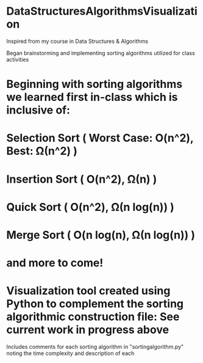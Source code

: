 # DataStructuresAlgorithmsVisualization

Inspired from my course in Data Structures & Algorithms

Began brainstorming and implementing sorting algorithms utilized for class activities

# Beginning with sorting algorithms we learned first in-class which is inclusive of:
#   Selection Sort ( Worst Case: O(n^2), Best: Ω(n^2) )
#   Insertion Sort ( O(n^2), Ω(n) )
#   Quick Sort ( O(n^2), Ω(n log(n)) )
#   Merge Sort ( O(n log(n), Ω(n log(n)) )
# and more to come!

# Visualization tool created using Python to complement the sorting algorithmic construction file: See current work in progress above 

Includes comments for each sorting algorithm in "sortingalgorithm.py" noting the time complexity and description of each
